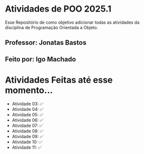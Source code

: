 # Atividades de POO 2025.1

Esse Repositório de como objetivo adicionar todas as atividades da disciplina de Programação Orientada a Objeto.


## Professor: Jonatas Bastos
## Feito por: Igo Machado  

# Atividades Feitas até esse momento...

- Atividade 03: ✅
- Atividade 04: ✅
- Atividade 05: ✅
- Atividade 06: ✅
- Atividade 07: ✅
- Atividade 08: ✅
- Atividade 09: ✅
- Atividade 10: ✅
- Atividade 11: ✅

